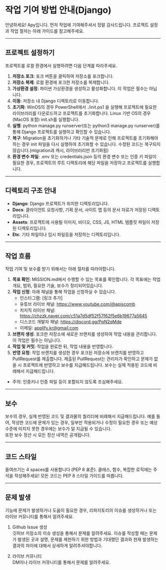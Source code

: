 # 작업 기여 방법 안내(Django)

안녕하세요! Apy입니다. 먼저 작업에 기여해주셔서 정말 감사드립니다. 프로젝트 설정과 작업 절차는 아래 가이드를 참고해주세요.

---

## 프로젝트 설정하기

프로젝트를 로컬 환경에서 실행하려면 다음 단계를 따라주세요.

  1. **저장소 포크**: 포크 버튼을 클릭하여 저장소를 포크합니다.
  2. **저장소 복제**: 로컬 환경에 포크한 저장소를 복제합니다.
  3. **가상환경 설정**: 파이썬 가상환경을 생성하고 활성화합니다. 이 작업은 필수는 아닙니다.
  4. **이동**: 저장소 내 Django 디렉토리로 이동합니다.
  5. **초기화**: WinOS의 경우 PowerShell에서 ./init.ps1 을 실행해 프로젝트에 필요한 라이브러리를 다운로드하고 프로젝트를 초기화합니다. Linux 기반 OS의 경우(MacOS 포함) init.sh를 실행합니다.
  6. **실행**: python manage.py runserver(또는 python3 manage.py runserver)를 통해 Django 프로젝트를 실행하고 확인할 수 있습니다.
  7. **복구**: Migration을 초기화하거나 기타 기술적 문제로 인해 프로젝트를 초기화해야하는 경우 init 파일을 다시 실행하여 초기화할 수 있습니다. 수정된 코드는 복구되지 않습니다.(migration과 캐시, 라이브러리만 초기화됨)
  8. **환경 변수 파일**: .env 또는 credentials.json 등의 환경 변수 또는 인증 키 파일이 필요한 경우, 프로젝트의 루트 디렉토리에 해당 파일을 저장하고 프로젝트를 실행합니다.

---

## 디렉토리 구조 안내

- **Django**: Django 프로젝트가 위치한 디렉토리입니다.
- **Docs**: 클라이언트 요청사항, 기획 문서, 사이트 맵 등의 문서 자료가 저장된 디렉토리입니다.
- **Assets**: 프로젝트에 사용될 이미지, 비디오, CSS, JS, HTML 템플릿 파일이 저장된 디렉토리입니다.
- **Etc**: 기타 파일이나 임시 파일등을 저장하는 디렉토리입니다.

---

## 작업 흐름

작업 기여 및 보수를 받기 위해서는 아래 절차를 따라야합니다.

1. **목표 확인**: MISSION.md에서 수행할 수 있는 목표를 확인합니다. 각 목표에는 작업 개요, 범위, 필요한 기술, 보수가 정리되어있습니다.
2. **작업 신청**: 아래 채널을 통해 작업을 신청하실 수 있습니다.
   - 인스타그램: [링크 추가]
   - 유튜브 라이브 채널: <https://www.youtube.com/@apiscomb>
   - 치지직 라이브 채널: <https://chzzk.naver.com/c51a7d5df52f57f62f5e6b19677a5645>
   - 디스코드 개발자 채널: <https://discord.gg/PqN2qMde>
   - 이메일: <applify.kr@gmail.com>
3. **브랜치 생성**: 포크한 저장소에 새로운 브랜치를 생성하여 작업 내용을 관리합니다. 이 작업은 필수는 아닙니다.
4. **작업 및 커밋**: 작업을 완료한 뒤, 작업 내용을 반영합니다.
5. **반영 요청**: 작업 브랜치를 생성한 경우 포크된 저장소에 브랜치를 반영하고 PullRequest를 제출합니다. 제출된 PullRequest는 관리자가 확인하고 문제가 없을 시 프로젝트에 반영하고 보수를 지급해드립니다. 보수는 실제 적용된 코드에 비례해서 지급해드립니다.

- 주의: 인증키나 인증 파일 등이 포함되지 않도록 조심해주세요.

---

## 보수

보수의 경우, 실제 반영된 코드 및 결과물의 퀄리티에 비례해서 지급해드립니다.
예를 들어, 작성한 코드에 문제가 있는 경우, 일부만 적용되거나 수정이 필요한 경우 또는 예상 수준에 미치지 못한 경우에는 보수가 덜 지급될 수 있습니다.  
또한 보수 정산 시 모든 정산 내역은 공개됩니다.

---

## 코드 스타일

들여쓰기는 4 spaces를 사용합니다 (PEP 8 표준).
클래스, 함수, 복잡한 로직에는 주석을 작성해주세요!
모든 코드는 PEP 8 스타일 가이드를 따릅니다.

---

## 문제 발생

기능에 문제가 발생하거나 도움이 필요한 경우, 리파지토리의 이슈를 생성하거나 또는 라이브 커뮤니티를 통해서 알려주세요.

1. Github Issue 생성  
깃허브 저장소의 이슈 생성을 통해서 문제를 알려주세요. 이슈를 작성할 때는 문제가 발생된 곳과 설명, 문제를 제현하기 위한 방법과 기대했던 결과와 현재 발생하는 결과의 차이에 대해서 상세하게 알려주셔야합니다.

2. 라이브 커뮤니티  
DM이나 라이브 커뮤니티를 통해서 문제를 알려주세요.
